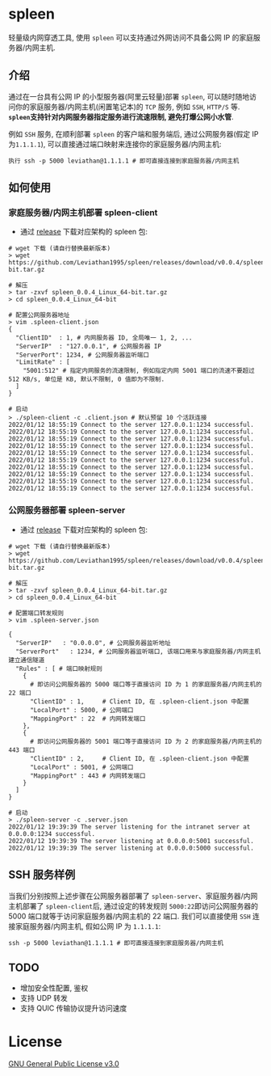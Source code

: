 # spleen

轻量级内网穿透工具, 使用 `spleen` 可以支持通过外网访问不具备公网 IP 的家庭服务器/内网主机.

## 介绍

通过在一台具有公网 IP 的小型服务器(阿里云轻量)部署 `spleen`, 可以随时随地访问你的家庭服务器/内网主机(闲置笔记本)的 `TCP` 服务, 例如 `SSH`, `HTTP/S` 等. **`spleen`支持针对内网服务器指定服务进行流速限制, 避免打爆公网小水管**.

例如 `SSH` 服务, 在顺利部署 `spleen` 的客户端和服务端后, 通过公网服务器(假定 IP 为`1.1.1.1`), 可以直接通过端口映射来连接你的家庭服务器/内网主机:

```shell
执行 ssh -p 5000 leviathan@1.1.1.1 # 即可直接连接到家庭服务器/内网主机
```

## 如何使用

### 家庭服务器/内网主机部署 spleen-client

* 通过 [release](https://github.com/Leviathan1995/spleen/releases) 下载对应架构的 spleen 包:
```shell
# wget 下载 (请自行替换最新版本)
> wget https://github.com/Leviathan1995/spleen/releases/download/v0.0.4/spleen_0.0.4_Linux_64-bit.tar.gz

# 解压
> tar -zxvf spleen_0.0.4_Linux_64-bit.tar.gz
> cd spleen_0.0.4_Linux_64-bit

# 配置公网服务器地址
> vim .spleen-client.json
{
  "ClientID"  : 1, # 内网服务器 ID, 全局唯一 1, 2, ...
  "ServerIP"  : "127.0.0.1", # 公网服务器 IP
  "ServerPort": 1234, # 公网服务器监听端口
  "LimitRate" : [
    "5001:512" # 指定内网服务的流速限制, 例如指定内网 5001 端口的流速不要超过 512 KB/s, 单位是 KB, 默认不限制, 0 值即为不限制.
  ]
}

# 启动
> ./spleen-client -c .client.json # 默认预留 10 个活跃连接
2022/01/12 18:55:19 Connect to the server 127.0.0.1:1234 successful.
2022/01/12 18:55:19 Connect to the server 127.0.0.1:1234 successful.
2022/01/12 18:55:19 Connect to the server 127.0.0.1:1234 successful.
2022/01/12 18:55:19 Connect to the server 127.0.0.1:1234 successful.
2022/01/12 18:55:19 Connect to the server 127.0.0.1:1234 successful.
2022/01/12 18:55:19 Connect to the server 127.0.0.1:1234 successful.
2022/01/12 18:55:19 Connect to the server 127.0.0.1:1234 successful.
2022/01/12 18:55:19 Connect to the server 127.0.0.1:1234 successful.
2022/01/12 18:55:19 Connect to the server 127.0.0.1:1234 successful.
2022/01/12 18:55:19 Connect to the server 127.0.0.1:1234 successful.
```

### 公网服务器部署 spleen-server

* 通过 [release](https://github.com/Leviathan1995/spleen/releases) 下载对应架构的 spleen 包:
```shell
# wget 下载 (请自行替换最新版本)
> wget https://github.com/Leviathan1995/spleen/releases/download/v0.0.4/spleen_0.0.4_Linux_64-bit.tar.gz

# 解压
> tar -zxvf spleen_0.0.4_Linux_64-bit.tar.gz
> cd spleen_0.0.4_Linux_64-bit

# 配置端口转发规则
> vim .spleen-server.json

{
  "ServerIP"   : "0.0.0.0", # 公网服务器监听地址
  "ServerPort"   : 1234, # 公网服务器监听端口, 该端口用来与家庭服务器/内网主机建立通信隧道
  "Rules" : [ # 端口映射规则
    {
      # 即访问公网服务器的 5000 端口等于直接访问 ID 为 1 的家庭服务器/内网主机的 22 端口
      "ClientID" : 1,     # Client ID, 在 .spleen-client.json 中配置
      "LocalPort" : 5000, # 公网端口
      "MappingPort" : 22  # 内网转发端口
    },
    {
      # 即访问公网服务器的 5001 端口等于直接访问 ID 为 2 的家庭服务器/内网主机的 443 端口
      "ClientID" : 2,     # Client ID, 在 .spleen-client.json 中配置
      "LocalPort" : 5001, # 公网端口
      "MappingPort" : 443 # 内网转发端口
    }
  ]
}

# 启动
> ./spleen-server -c .server.json
2022/01/12 19:39:39 The server listening for the intranet server at 0.0.0.0:1234 successful.
2022/01/12 19:39:39 The server listening at 0.0.0.0:5001 successful.
2022/01/12 19:39:39 The server listening at 0.0.0.0:5000 successful.
```

## SSH 服务样例
当我们分别按照上述步骤在公网服务器部署了 `spleen-server`、家庭服务器/内网主机部署了 `spleen-client`后, 通过设定的转发规则 `5000:22`即访问公网服务器的 5000 端口就等于访问家庭服务器/内网主机的 22 端口.
我们可以直接使用 `SSH` 连接家庭服务器/内网主机, 假如公网 IP 为 `1.1.1.1`:
```shell
ssh -p 5000 leviathan@1.1.1.1 # 即可直接连接到家庭服务器/内网主机
```

## TODO

* 增加安全性配置, 鉴权
* 支持 UDP 转发
* 支持 QUIC 传输协议提升访问速度

###
# License
[GNU General Public License v3.0](https://github.com/Leviathan1995/spleen/blob/master/LICENSE)
